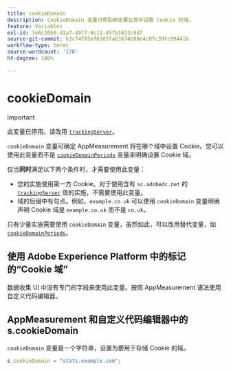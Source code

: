 ```yaml
---
title: cookieDomain
description: cookieDomain 变量可帮助确定要在其中设置 Cookie 的域。
feature: Variables
exl-id: 7e8c26b8-d1a7-49f7-9c12-45fb1633c9d7
source-git-commit: b3c74782ef6183fa63674b98e4c0fc39fc09441b
workflow-type: tm+mt
source-wordcount: '178'
ht-degree: 100%

---
```


# cookieDomain

>[!IMPORTANT]
>
>此变量已停用。请改用 [`trackingServer`](trackingserver.md)。

`cookieDomain` 变量可确定 AppMeasurement 将在哪个域中设置 Cookie。您可以使用此变量而不是 [`cookieDomainPeriods`](cookiedomainperiods.md) 变量来明确设置 Cookie 域。

仅当&#x200B;**同时**&#x200B;满足以下两个条件时，才需要使用此变量：

* 您的实施使用第一方 Cookie。对于使用含有 `sc.adobedc.net` 的 [`trackingServer`](trackingserver.md) 值的实施，不需要使用此变量。
* 域的后缀中有句点。例如，`example.co.uk` 可以使用 `cookieDomain` 变量明确声明 Cookie 域是 `example.co.uk` 而不是 `co.uk`。

只有少量实施需要使用 `cookieDomain` 变量，虽然如此，可以改用替代变量，如 [`cookieDomainPeriods`](cookiedomainperiods.md)。

## 使用 Adobe Experience Platform 中的标记的“Cookie 域”

数据收集 UI 中没有专门的字段来使用此变量。按照 AppMeasurement 语法使用自定义代码编辑器。

## AppMeasurement 和自定义代码编辑器中的 s.cookieDomain

`cookieDomain` 变量是一个字符串，设置为要用于存储 Cookie 的域。

```js
s.cookieDomain = "stats.example.com";
```
